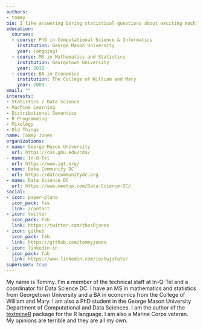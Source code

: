 ```yaml
---
authors:
- tommy
bio: I like answering boring statistical questions about exciting machine learning models.
education:
  courses:
  - course: PhD in Computational Science & Informatics 
    institution: George Mason University
    year: (ongoing)
  - course: MS in Mathematics and Statistics
    institution: Georgetown University
    year: 2012
  - course: BA in Economics
    institution: The College of William and Mary
    year: 2009
email: ""
interests:
- Statistics / Data Science
- Machine Learning
- Distributional Semantics
- R Programming
- Mixology
- Old Things
name: Tommy Jones
organizations:
- name: George Mason University
  url: https://cos.gmu.edu/cds/
- name: In-Q-Tel
  url: https://www.iqt.org/
- name: Data Community DC
  url: https://datacommunitydc.org
- name: Data Science DC
  url: https://www.meetup.com/Data-Science-DC/
social:
- icon: paper-plane
  icon_pack: fas
  link: /contact
- icon: twitter
  icon_pack: fab
  link: https://twitter.com/thosPjones
- icon: github
  icon_pack: fab
  link: https://github.com/tommyjones
- icon: linkedin-in
  icon_pack: fab
  link: https://www.linkedin.com/in/twjstats/
superuser: true
---
```


My name is Tommy. I'm a member of the technical staff at In-Q-Tel and a coordinator for Data Science DC. I have an MS in mathematics and statistics from Georgetown University and a BA in economics from the College of William and Mary. I am also a PhD student in the George Mason University Department of Computational and Data Sciences. I am the author of the [textmineR](https://rtextminer.com) package for the R language. I am also a Marine Corps veteran. My opinions are terrible and they are all my own. 
